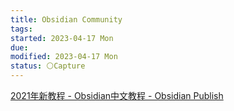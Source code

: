 ```yaml
---
title: Obsidian Community
tags:
started: 2023-04-17 Mon
due:
modified: 2023-04-17 Mon
status: ⚪Capture
---
```

[2021年新教程 - Obsidian中文教程 - Obsidian Publish](https://publish.obsidian.md/chinesehelp/01+2021%E6%96%B0%E6%95%99%E7%A8%8B/2021%E5%B9%B4%E6%96%B0%E6%95%99%E7%A8%8B)
